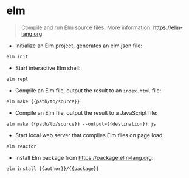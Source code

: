 # elm

> Compile and run Elm source files.
> More information: <https://elm-lang.org>.

- Initialize an Elm project, generates an elm.json file:

`elm init`

- Start interactive Elm shell:

`elm repl`

- Compile an Elm file, output the result to an `index.html` file:

`elm make {{path/to/source}}`

- Compile an Elm file, output the result to a JavaScript file:

`elm make {{path/to/source}} --output={{destination}}.js`

- Start local web server that compiles Elm files on page load:

`elm reactor`

- Install Elm package from https://package.elm-lang.org:

`elm install {{author}}/{{package}}`
